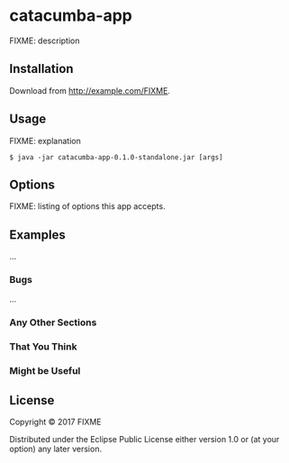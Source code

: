 # catacumba-app

FIXME: description

## Installation

Download from http://example.com/FIXME.

## Usage

FIXME: explanation

    $ java -jar catacumba-app-0.1.0-standalone.jar [args]

## Options

FIXME: listing of options this app accepts.

## Examples

...

### Bugs

...

### Any Other Sections
### That You Think
### Might be Useful

## License

Copyright © 2017 FIXME

Distributed under the Eclipse Public License either version 1.0 or (at
your option) any later version.
